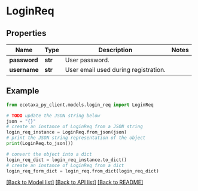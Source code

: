 # LoginReq


## Properties

Name | Type | Description | Notes
------------ | ------------- | ------------- | -------------
**password** | **str** | User password. | 
**username** | **str** | User email used during registration. | 

## Example

```python
from ecotaxa_py_client.models.login_req import LoginReq

# TODO update the JSON string below
json = "{}"
# create an instance of LoginReq from a JSON string
login_req_instance = LoginReq.from_json(json)
# print the JSON string representation of the object
print(LoginReq.to_json())

# convert the object into a dict
login_req_dict = login_req_instance.to_dict()
# create an instance of LoginReq from a dict
login_req_form_dict = login_req.from_dict(login_req_dict)
```
[[Back to Model list]](../README.md#documentation-for-models) [[Back to API list]](../README.md#documentation-for-api-endpoints) [[Back to README]](../README.md)


